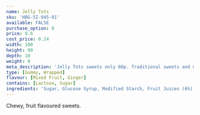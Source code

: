 ```yaml
---
name: Jelly Tots
sku: 'HBG-SI-045-01'
available: FALSE
purchase_option: 0
price: 0.6
cost_price: 0.24
width: 100
height: 90
depth: 10
weight: 0
meta_description: 'Jelly Tots sweets only 60p. Traditional sweets and more at Humbugs Confectionery Store. Specialists in satisfying your sweet tooth!'
type: [Gummy, Wrapped]
flavour: [Mixed Fruit, Ginger]
contains: [Lactose, Sugar]
ingredients: 'Sugar, Glucose Syrup, Modified Starch, Fruit Juices (6%) (Strawberry, Orange, Blackcurrant, Lime and Lemon), Acidity Regulator (Trisodium Citrate, Malic Acid, Citric Acid), Flavourings, Lactic Acid, Colours (Anthocyanins. Copper Complexes of Chlorophyllins, Beta-Carotene)'
---
```

Chewy, fruit flavoured sweets.